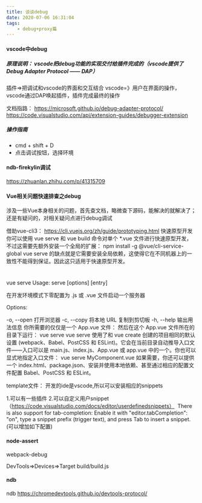```yaml
---
title: 谈谈debug
date: 2020-07-06 16:31:04
tags:
    - debug+proxy篇
---
```



#### vscode中debug
#####  原理说明： vscode把debug功能的实现交付给插件完成的（vscode提供了Debug Adapter Protocol —— DAP）
插件=>把调试和vscode的界面和交互结合
vscode=》用户在界面的操作，vscode通过DAP唤起插件，插件完成最终的操作

文档指路：
https://microsoft.github.io/debug-adapter-protocol/
https://code.visualstudio.com/api/extension-guides/debugger-extension


##### 操作指南
- cmd + shift + D 
- 点击调试按钮，选择环境


#### ndb-firekylin调试
https://zhuanlan.zhihu.com/p/41315709


#### Vue相关问题快速排查之debug

涉及一些Vue本身相关的问题，首先查文档，略微查下源码，能解决的就解决了；还是有疑问的，对相关疑问点进行debug调试


借助vue-cli3：
https://cli.vuejs.org/zh/guide/prototyping.html
快速原型开发
你可以使用 vue serve 和 vue build 命令对单个 *.vue 文件进行快速原型开发，不过这需要先额外安装一个全局的扩展：
npm install -g @vue/cli-service-global
vue serve 的缺点就是它需要安装全局依赖，这使得它在不同机器上的一致性不能得到保证。因此这只适用于快速原型开发。
#
vue serve
Usage: serve [options] [entry]

在开发环境模式下零配置为 .js 或 .vue 文件启动一个服务器


Options:

  -o, --open  打开浏览器
  -c, --copy  将本地 URL 复制到剪切板
  -h, --help  输出用法信息
你所需要的仅仅是一个 App.vue 文件：
<template>
  <h1>Hello!</h1>
</template>
然后在这个 App.vue 文件所在的目录下运行：
vue serve
vue serve 使用了和 vue create 创建的项目相同的默认设置 (webpack、Babel、PostCSS 和 ESLint)。它会在当前目录自动推导入口文件——入口可以是 main.js、index.js、App.vue 或 app.vue 中的一个。你也可以显式地指定入口文件：
vue serve MyComponent.vue
如果需要，你还可以提供一个 index.html、package.json、安装并使用本地依赖、甚至通过相应的配置文件配置 Babel、PostCSS 和 ESLint。


template文件：
开发的ide是vscode,所以可以安装相应的snippets

1.可以有一些插件
2.可以自定义用户snippet（https://code.visualstudio.com/docs/editor/userdefinedsnippets）
 There is also support for tab-completion: Enable it with "editor.tabCompletion": "on", type a snippet prefix (trigger text), and press Tab to insert a snippet.
(可以增加如下配置)

#### node-assert
webpack-debug

DevTools=>Devices=>Target build/build.js


#### ndb
ndb
https://chromedevtools.github.io/devtools-protocol/